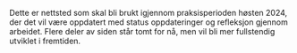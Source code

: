 Dette er nettsted som skal bli brukt igjennom praksisperioden høsten 2024, der det vil være oppdatert med status oppdateringer og refleksjon gjennom arbeidet.
Flere deler av siden står tomt for nå, men vil bli mer fullstendig utviklet i fremtiden.

